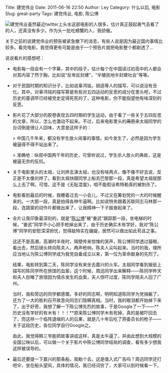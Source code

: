 Title: 建党伟业
Date: 2011-06-16 22:50
Author: Ley
Category: 什么以后, 电影
Slug: great-party
Tags: 建党伟业, 电影, 陈公博

![建党伟业][]虽然最近twitter上头水这部电影的人很多，估计真正鼓起勇气去看了的人，还真没有多少。作为头一批吃螃蟹的人，我骄傲。

关于之前的说建党伟业的预告被紧急撤下的消息，有些人说是因为最近国内事情比较多。看完电影，我觉得更有可能是由于一个预告片就把电影整个都剧透了...

说说看片的感想吧：<!--more-->

-   电影每一段会有一个字幕，其中的段子，估计每个在中国读过初高中的人都会对其内容了然于胸，比如说“反帝反封建”，“半殖民地半封建社会”等等。
-   对于民国时期的知识分子，比如说辜鸿铭，胡适等人的描写，可以说没有丑化。其中，对辜鸿铭的描写算是有些对五四运动的反思的成分在里头吧，不过历史的基调早已经被党史定得死死的了，这种电影，你不能指望他有啥深刻的反思。
-   影片花了大部分的胶卷表现五四时期的学生运动，由于看了一些关于五四反思的文章，所以，怎么也激动不起来。不过，后来电影里头的~~周恩来~~太祖同学的台词倒是很让人回味，大意是这样子的：

    </p>
    <p>
    > 中国几千年来，都没有学生放火闹事的事情。如今发生了，必然是因为学生被逼得不得不站出来了。

    </p>
    <p>
    > 准确地：纵观中国两千年的历史，可曾听说过，学生杀人放火的典故，这是被逼无奈的反抗。

    </p>
    <p>
-   关于电影里头的太祖，让刘烨去演太祖，也没有啥两点，像不像不好去说，反正是不太像刘烨了。看到太祖快跟同学上船去巴黎那一段，真是希望太祖就那么上去了啊。可惜，这不是《无耻混蛋》，咱不能假设希特勒真的被刺杀了。
-   电影看到最后的时候，我睡着过去一小会儿，不过又在筹划党的一大的时候醒来的。一大那一段，真是拍得各种牛逼啊。比如说特务跟着苏联同志马林那一段，连跳窗的动作片都做出来了，让我精神一下子振奋起来了。
-   全片让我印象最深刻的，就是“[陈公博][]”被“姜武”跟踪那一段，坐电梯的时候，“姜武”同学不小心把手枪掉出来了，由于历史确实木有学好，我对“陈公博”同学的安慰深深担忧，觉得敌特实在龌龊，居然可以做出如此苟且之事。

    </p>
    这还不是高潮，高潮时半夜时，隔壁传来惊悚的哭声，陈公博同学透过猫眼，看出去，然后镜头转向陈夫人，两声枪响，陈夫人尖叫起来。当时的我，理所应当地认为陈公博同学成为我党自备成立以来，第一位为革命献身的先烈了。

    结果，电影转到第二天，陈同学没有来坐去嘉兴的火车。太祖同学看到报纸上描写的陈同学所在旅馆的血案，这个时候，周迅同学出来解释——陈同学昨天和夫人目睹了旅馆因为情杀发生的血案，夫人惊吓过度，陈同学陪夫人回了广州。

    当时，我和旁边的同学都感慨，多好的同志啊，明明知道陈同学为党捐躯了，还为了一大的胜利召开故意向同志们隐瞒真相。当时，我的眼泪都开始掉下来了，出于好奇，我想了解一下陈公博先烈的故事，于是Google了一下——**历史没有学好的有木有！！！**原来陈公博同学木有死掉，真的是被吓回去了，而这样一个临阵退缩的人的后果，就是几十年后吃了蒋委员长的枪子——关于这段历史，各位同学自行Google之。

    <p>
    由此，我觉得韩三爷能把故事讲成这样，真是太牛逼了。并由此想到大规模的全国公映以后，可以做一个关于影片中陈公博同学结局的调查，看有多少想我这样被误导的。

-   最后还要提一下嘉兴的那条船，我勒个去，这是值入式广告吗？周迅同学还打吧伞，坐在船头望风，具体的情况，我已经词穷了，大家可以到时候看一下。

</p>
 

  [建党伟业]: http://img3.douban.com/mpic/s6390789.jpg
  [陈公博]: http://zh.wikipedia.org/wiki/%E9%99%B3%E5%85%AC%E5%8D%9A
    "陈公博同学"

